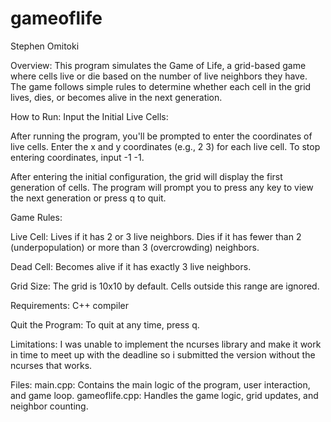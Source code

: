 # gameoflife

Stephen Omitoki

Overview:
This program simulates the Game of Life, a grid-based game where cells live or die based on the number of live neighbors they have. The game follows simple rules to determine whether each cell in the grid lives, dies, or becomes alive in the next generation.

How to Run:
Input the Initial Live Cells:

After running the program, you'll be prompted to enter the coordinates of live cells.
Enter the x and y coordinates (e.g., 2 3) for each live cell.
To stop entering coordinates, input -1 -1.


After entering the initial configuration, the grid will display the first generation of cells.
The program will prompt you to press any key to view the next generation or press q to quit.


Game Rules:

Live Cell:
Lives if it has 2 or 3 live neighbors.
Dies if it has fewer than 2 (underpopulation) or more than 3 (overcrowding) neighbors.

Dead Cell:
Becomes alive if it has exactly 3 live neighbors.

Grid Size:
The grid is 10x10 by default. Cells outside this range are ignored.

Requirements:
C++ compiler

Quit the Program:
To quit at any time, press q.

Limitations:
I was unable to implement the ncurses library and make it work in time to meet up with the deadline so i submitted the version without the ncurses that works.

Files:
main.cpp: Contains the main logic of the program, user interaction, and game loop.
gameoflife.cpp: Handles the game logic, grid updates, and neighbor counting.
